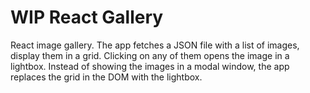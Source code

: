 # WIP React Gallery

React image gallery. The app fetches a JSON file with a list of images, display
them in a grid. Clicking on any of them opens the image in a lightbox. Instead
of showing the images in a modal window, the app replaces the grid in the DOM
with the lightbox.
